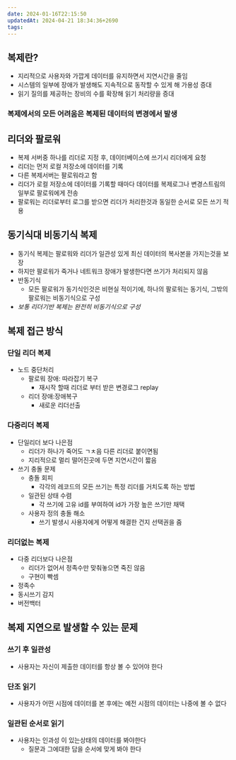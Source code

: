 ```yaml
---
date: 2024-01-16T22:15:50
updatedAt: 2024-04-21 18:34:36+2690
tags: 
---
```

## 복제란?
- 지리적으로 사용자와 가깝게 데이터를 유지하면서 지연시간을 줄임
- 시스템의 일부에 장애가 발생해도 지속적으로 동작할 수 있게 해 가용성 증대
- 읽기 질의를 제공하는 장비의 수를 확장해 읽기 처리량을 증대

### 복제에서의 모든 어려움은 복제된 데이터의 변경에서 발생

## 리더와 팔로워
- 복제 서버중 하나를 리더로 지정 후, 데이터베이스에 쓰기시 리더에게 요청
- 리더는 먼저 로컬 저장소에 데이터를 기록
- 다른 복제서버는 팔로워라고 함
- 리더가 로컬 저장소에 데이터를 기록할 때마다 데이터를 복제로그나 변경스트림의 일부로 팔로워에게 전송
- 팔로워는 리더로부터 로그를 받으면 리더가 처리한것과 동일한 순서로 모든 쓰기 적용

## 동기식대 비동기식 복제
- 동기식 복제는 팔로워와 리더가 일관성 있게 최신 데이터의 복사본을 가지는것을 보장
- 하지만 팔로워가 죽거나 네트워크 장애가 발생한다면 쓰기가 처리되지 않음
- 반동기식
	- 모든 팔로워가 동기식인것은 비현실 적이기에, 하나의 팔로워는 동기식, 그밖의 팔로워는 비동기식으로 구성
- *보통 리더기반 복제는 완전히 비동기식으로 구성*

## 복제 접근 방식
### 단일 리더 복제
- 노드 중단처리
	- 팔로워 장애: 따라잡기 복구
		- 재시작 할때 리더로 부터 받은 변경로그 replay
	- 리더 장애:장애복구
		- 새로운 리더선출
### 다중리더 복제
- 단일리더 보다 나은점
	- 리더가 하나가 죽어도 ㄱㅊ음 다른 리더로 붙이면됨
	- 지리적으로 멀리 떨어진곳에 두면 지연시간이 짧음
- 쓰기 충돌 문제
	- 충돌 회피
		- 각각의 레코드의 모든 쓰기는 특정 리더를 거치도록 하는 방법
	- 일관된 상태 수렴
		- 각 쓰기에 고유 id를 부여하여 id가 가장 높은 쓰기만 채택
	- 사용자 정의 충돌 해소
		- 쓰기 발생시 사용자에게 어떻게 해결한 건지 선택권을 줌
### 리더없는 복제
- 다중 리더보다 나은점
	- 리더가 없어서 정족수만 맞춰놓으면 죽진 않음
	- 구현이 빡셈
- 정족수
- 동시쓰기 감지
- 버전백터


## 복제 지연으로 발생할 수 있는 문제
### 쓰기 후 일관성
- 사용자는 자신이 제출한 데이터를 항상 볼 수 있어야 한다
### 단조 읽기
- 사용자가 어떤 시점에 데이터를 본 후에는 예전 시점의 데이터는 나중에 볼 수 없다
### 일관된 순서로 읽기
- 사용자는 인과성 이 있는상태의 데이터를 봐야한다
	- 질문과 그에대한 담을 순서에 맞게 봐야 한다